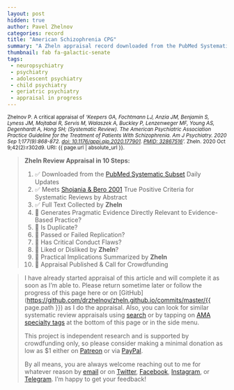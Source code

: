 ```yaml
---
layout: post
hidden: true
author: Pavel Zhelnov
categories: record
title: "American Schizophrenia CPG"
summary: "A Zheln appraisal record downloaded from the PubMed Systematic Subset daily updates."
thumbnail: fab fa-galactic-senate
tags:
 - neuropsychiatry
 - psychiatry
 - adolescent psychiatry
 - child psychiatry
 - geriatric psychiatry
 - appraisal in progress
---
```


<small id="citation">Zhelnov P. A critical appraisal of _‘Keepers GA, Fochtmann LJ, Anzia JM, Benjamin S, Lyness JM, Mojtabai R, Servis M, Walaszek A, Buckley P, Lenzenweger MF, Young AS, Degenhardt A, Hong SH; (Systematic Review). The American Psychiatric Association Practice Guideline for the Treatment of Patients With Schizophrenia. Am J Psychiatry. 2020 Sep 1;177(9):868-872. [doi: 10.1176/appi.ajp.2020.177901](https://doi.org/10.1176/appi.ajp.2020.177901). [PMID: 32867516](https://pubmed.gov/32867516)’._ Zheln. 2020 Oct 9;42(2):r302d9. URI: {{ page.url | absolute_url }}.</small>

> **Zheln Review Appraisal in 10 Steps:**
>
> 1. ✅ Downloaded from the [PubMed Systematic Subset](https://github.com/p1m-ortho/qs-global-ortho-search-queries/blob/global-sr-query/README.md) Daily Updates
> 2. ✅ Meets [Shojania & Bero 2001](https://www.researchgate.net/publication/11820967_Taking_Advantage_of_the_Explosion_of_Systematic_Reviews_An_Efficient_MEDLINE_Search_Strategy) True Positive Criteria for Systematic Reviews by Abstract
> 3. ✅ Full Text Collected by **Zheln**
> 4. 🔄 Generates Pragmatic Evidence Directly Relevant to Evidence-Based Practice?
> 5. 🔄 Is Duplicate?
> 6. 🔄 Passed or Failed Replication?
> 7. 🔄 Has Critical Conduct Flaws?
> 8. 🔄 Liked or Disliked by **Zheln**?
> 9. 🔄 Practical Implications Summarized by **Zheln**
> 10. 🔄 Appraisal Published & Call for Crowdfunding

> I have already started appraisal of this article and will complete it as soon as I’m able to. Please return sometime later or follow the progress of this page here or on [GitHub](https://github.com/drzhelnov/zheln.github.io/commits/master/{{ page.path }}) as I do the appraisal. Also, you can look for similar systematic review appraisals using [search](/search/) or by tapping on [AMA specialty tags](/browse/) at the bottom of this page or in the side menu.
>
> This project is independent research and is supported by crowdfunding only, so please consider making a minimal donation as low as $1 either on [Patreon](https://patreon.com/zheln) or via [PayPal](https://paypal.me/pjelnov).
>
> By all means, you are always welcome reaching out to me for whatever reason by [email](mailto:pavel@zheln.com) or on [Twitter](https://twitter.com/drzhelnov), [Facebook](https://facebook.com/drzhelnov), [Instagram](https://instagram.com/igzheln), or [Telegram](https://t.me/drzhelnov). I’m happy to get your feedback!
